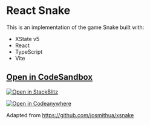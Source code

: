 # React Snake

This is an implementation of the game Snake built with:

- XState v5
- React
- TypeScript
- Vite

## [Open in CodeSandbox](https://codesandbox.io/p/sandbox/github/statelyai/xstate/tree/main/examples/snake-react)

[![Open in StackBlitz](https://developer.stackblitz.com/img/open_in_stackblitz.svg)](https://stackblitz.com/github/statelyai/xstate/tree/main/examples/snake-react)

[![Open in Codeanywhere](https://codeanywhere.com/img/open-in-codeanywhere-btn.svg)](https://app.codeanywhere.com/#https://github.com/statelyai/xstate)

Adapted from https://github.com/josmithua/xsnake
